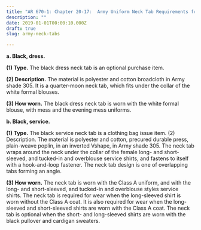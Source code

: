 ```yaml
---
title: "AR 670-1: Chapter 20-17:  Army Uniform Neck Tab Requirements for Women"
description: ""
date: 2019-01-01T00:00:10.000Z
draft: true
slug: army-neck-tabs

---
```


<strong>a. Black, dress.</strong>

<strong>(1) Type.</strong> The black dress neck tab is an optional purchase item.

<strong>(2) Description.</strong> The material is polyester and cotton broadcloth in Army shade 305. It is a quarter-moon neck tab, which fits under the collar of the white formal blouses.

<strong>(3) How worn.</strong> The black dress neck tab is worn with the white formal blouse, with mess and the evening mess uniforms.

<strong>b. Black, service.</strong>

<strong>(1) Type.</strong> The black service neck tab is a clothing bag issue item.
(2) Description. The material is polyester and cotton, precured durable press, plain-weave poplin, in an inverted Vshape, in Army shade 305. The neck tab wraps around the neck under the collar of the female long- and short-sleeved, and tucked-in and overblouse service shirts, and fastens to itself with a hook-and-loop fastener. The neck tab design is one of overlapping tabs forming an angle.

<strong>(3) How worn.</strong> The neck tab is worn with the Class A uniform, and with the long- and short-sleeved, and tucked-in and overblouse styles service shirts. The neck tab is required for wear when the long-sleeved shirt is worn without the Class A coat. It is also required for wear when the long-sleeved and short-sleeved shirts are worn with the Class A coat. The neck tab is optional when the short- and long-sleeved shirts are worn with the black pullover and cardigan sweaters.
